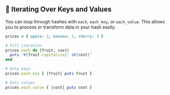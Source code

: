 ## 🔄 Iterating Over Keys and Values
You can loop through hashes with `each`, `each_key`, or `each_value`. This allows you to process or transform data in your hash easily.

```ruby
prices = { apple: 2, banana: 1, cherry: 3 }

# Full iteration
prices.each do |fruit, cost|
  puts "#{fruit.capitalize}: $#{cost}"
end

# Only keys
prices.each_key { |fruit| puts fruit }

# Only values
prices.each_value { |cost| puts cost }  
```